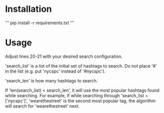 # Installation

'''
pip install -r requirements.txt
'''

# Usage
Adjust lines 20-21 with your desired search configuration.

'search_list' is a list of the initial set of hashtags to search. Do not place '#' in the list (e.g. put 'nycspc' instead of '#nycspc').

'search_len' is how many hashtags to search. 

If 'len(search_list) < search_len', it will use the most popular hashtags found while searching. For example, if while searching through 'search_list = [\'nycspc\']', 'wearethestreet' is the second most popular tag, the algorithm will search for 'wearethestreet' next.